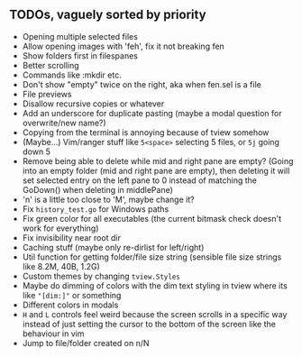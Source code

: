 ## TODOs, vaguely sorted by priority

- Opening multiple selected files
- Allow opening images with 'feh', fix it not breaking fen
- Show folders first in filespanes
- Better scrolling
- Commands like :mkdir etc.
- Don't show "empty" twice on the right, aka when fen.sel is a file
- File previews
- Disallow recursive copies or whatever
- Add an underscore for duplicate pasting (maybe a modal question for overwrite/new name?)
- Copying from the terminal is annoying because of tview somehow
- (Maybe...) Vim/ranger stuff like `5<space>` selecting 5 files, or `5j` going down 5
- Remove being able to delete while mid and right pane are empty? (Going into an empty folder (mid and right pane are empty), then deleting it will set selected entry on the left pane to 0 instead of matching the GoDown() when deleting in middlePane)
- 'n' is a little too close to 'M', maybe change it?
- Fix `history_test.go` for Windows paths
- Fix green color for all executables (the current bitmask check doesn't work for everything)
- Fix invisibility near root dir
- Caching stuff (maybe only re-dirlist for left/right)
- Util function for getting folder/file size string (sensible file size strings like 8.2M, 40B, 1.2G)
- Custom themes by changing `tview.Styles`
- Maybe do dimming of colors with the dim text styling in tview where its like `"[dim:]"` or something
- Different colors in modals
- `H` and `L` controls feel weird because the screen scrolls in a specific way instead of just setting the cursor to the bottom of the screen like the behaviour in vim
- Jump to file/folder created on n/N
